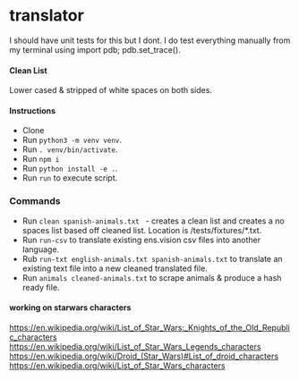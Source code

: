 # translator

I should have unit tests for this but I dont.
I do test everything manually from my terminal using import pdb; pdb.set_trace().

#### Clean List
Lower cased & stripped of white spaces on both sides.

#### Instructions
- Clone
- Run `python3 -m venv venv`.
- Run `. venv/bin/activate`.
- Run `npm i`
- Run `python install -e .`.
- Run `run` to execute script.

### Commands
- Run `clean spanish-animals.txt ` - creates a clean list and creates a no spaces list based off cleaned list. Location is /tests/fixtures/*.txt.
- Run `run-csv` to translate existing ens.vision csv files into another language.
- Rub `run-txt english-animals.txt spanish-animals.txt` to translate an existing text file into a new cleaned translated file.
- Run `animals cleaned-animals.txt` to scrape animals & produce a hash ready file.


#### working on starwars characters
https://en.wikipedia.org/wiki/List_of_Star_Wars:_Knights_of_the_Old_Republic_characters
https://en.wikipedia.org/wiki/List_of_Star_Wars_Legends_characters
https://en.wikipedia.org/wiki/Droid_(Star_Wars)#List_of_droid_characters
https://en.wikipedia.org/wiki/List_of_Star_Wars_characters